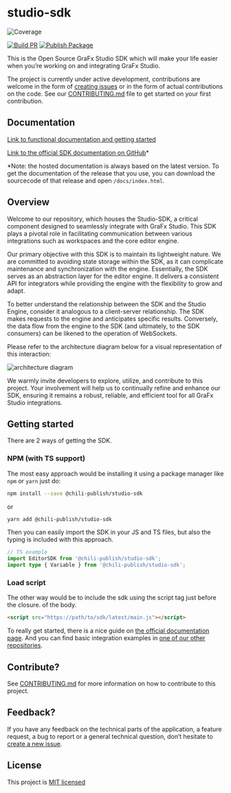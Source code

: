 # studio-sdk

![Coverage](https://img.shields.io/badge/coverage-96.75%25-brightgreen.svg)

[![Build PR](https://github.com/chili-publish/studio-sdk/actions/workflows/pr-build.yml/badge.svg)](https://github.com/chili-publish/studio-sdk/actions/workflows/pr-build.yml) [![Publish Package](https://github.com/chili-publish/studio-sdk/actions/workflows/publish-package.yml/badge.svg)](https://github.com/chili-publish/studio-sdk/actions/workflows/publish-package.yml)

This is the Open Source GraFx Studio SDK which will make your life easier when you’re working on and integrating GraFx Studio.

The project is currently under active development, contributions are welcome in the form of [creating issues](https://github.com/chili-publish/studio-sdk/issues/new/choose) or in the form of actual contributions on the code. See our [CONTRIBUTING.md](https://github.com/chili-publish/studio-sdk/blob/develop/CONTRIBUTING.md) file to get started on your first contribution.

## Documentation

[Link to functional documentation and getting started](https://docs.chiligrafx.com)

[Link to the official SDK documentation on GitHub](https://chili-publish.github.io/studio-sdk/)\*

\*Note: the hosted documentation is always based on the latest version. To get the documentation of the release that you use, you can download the sourcecode of that release and open `/docs/index.html`.

## Overview

Welcome to our repository, which houses the Studio-SDK, a critical component designed to seamlessly integrate with GraFx Studio. This SDK plays a pivotal role in facilitating communication between various integrations such as workspaces and the core editor engine.

Our primary objective with this SDK is to maintain its lightweight nature. We are committed to avoiding state storage within the SDK, as it can complicate maintenance and synchronization with the engine. Essentially, the SDK serves as an abstraction layer for the editor engine. It delivers a consistent API for integrators while providing the engine with the flexibility to grow and adapt.

To better understand the relationship between the SDK and the Studio Engine, consider it analogous to a client-server relationship. The SDK makes requests to the engine and anticipates specific results. Conversely, the data flow from the engine to the SDK (and ultimately, to the SDK consumers) can be likened to the operation of WebSockets.

Please refer to the architecture diagram below for a visual representation of this interaction:

![architecture diagram](https://user-images.githubusercontent.com/956362/155481965-1d2fe57b-11ec-4327-bbc3-5b4e03a01f28.png)

We warmly invite developers to explore, utilize, and contribute to this project. Your involvement will help us to continually refine and enhance our SDK, ensuring it remains a robust, reliable, and efficient tool for all GraFx Studio integrations.

## Getting started

There are 2 ways of getting the SDK.

### NPM (with TS support)

The most easy approach would be installing it using a package manager like `npm` or `yarn` just do:

```bash
npm install --save @chili-publish/studio-sdk
```

or

```bash
yarn add @chili-publish/studio-sdk
```

Then you can easily import the SDK in your JS and TS files, but also the typing is included with this approach.

```typescript
// TS example
import EditorSDK from '@chili-publish/studio-sdk';
import type { Variable } from '@chili-publish/studio-sdk';
```

### Load script

The other way would be to include the sdk using the script tag just before the closure. of the body.

```html
<script src="https://path/to/sdk/latest/main.js"></script>
```

To really get started, there is a nice guide on [the official documentation page](https://chili-publish.github.io/studio-sdk/).
And you can find basic integration examples in [one of our other repositories](https://github.com/chili-publish/studio-sdk-integration-examples).

## Contribute?

See [CONTRIBUTING.md](https://github.com/chili-publish/studio-sdk/blob/main/CONTRIBUTING.md) for more information on how to contribute to this project.

## Feedback?

If you have any feedback on the technical parts of the application, a feature request, a bug to report or a general technical question, don’t hesitate to [create a new issue](https://github.com/chili-publish/studio-sdk/issues/new/choose).

## License

This project is [MIT licensed](https://github.com/chili-publish/studio-sdk/blob/main/LICENSE)
